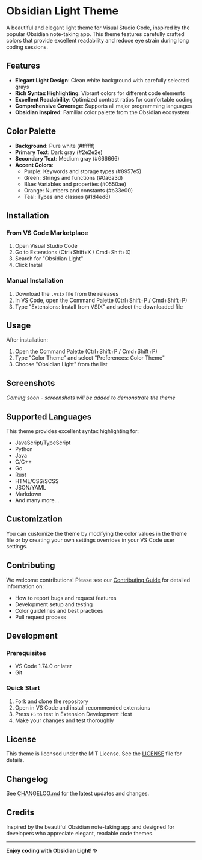 # Obsidian Light Theme

A beautiful and elegant light theme for Visual Studio Code, inspired by the popular Obsidian note-taking app. This theme features carefully crafted colors that provide excellent readability and reduce eye strain during long coding sessions.

## Features

- **Elegant Light Design**: Clean white background with carefully selected grays
- **Rich Syntax Highlighting**: Vibrant colors for different code elements
- **Excellent Readability**: Optimized contrast ratios for comfortable coding
- **Comprehensive Coverage**: Supports all major programming languages
- **Obsidian Inspired**: Familiar color palette from the Obsidian ecosystem

## Color Palette

- **Background**: Pure white (#ffffff)
- **Primary Text**: Dark gray (#2e2e2e)
- **Secondary Text**: Medium gray (#666666)
- **Accent Colors**:
  - Purple: Keywords and storage types (#8957e5)
  - Green: Strings and functions (#0a6a3d)
  - Blue: Variables and properties (#0550ae)
  - Orange: Numbers and constants (#b33e00)
  - Teal: Types and classes (#1d4ed8)

## Installation

### From VS Code Marketplace

1. Open Visual Studio Code
2. Go to Extensions (Ctrl+Shift+X / Cmd+Shift+X)
3. Search for "Obsidian Light"
4. Click Install

### Manual Installation

1. Download the `.vsix` file from the releases
2. In VS Code, open the Command Palette (Ctrl+Shift+P / Cmd+Shift+P)
3. Type "Extensions: Install from VSIX" and select the downloaded file

## Usage

After installation:

1. Open the Command Palette (Ctrl+Shift+P / Cmd+Shift+P)
2. Type "Color Theme" and select "Preferences: Color Theme"
3. Choose "Obsidian Light" from the list

## Screenshots

_Coming soon - screenshots will be added to demonstrate the theme_

## Supported Languages

This theme provides excellent syntax highlighting for:

- JavaScript/TypeScript
- Python
- Java
- C/C++
- Go
- Rust
- HTML/CSS/SCSS
- JSON/YAML
- Markdown
- And many more...

## Customization

You can customize the theme by modifying the color values in the theme file or by creating your own settings overrides in your VS Code user settings.

## Contributing

We welcome contributions! Please see our [Contributing Guide](CONTRIBUTING.md) for detailed information on:

- How to report bugs and request features
- Development setup and testing
- Color guidelines and best practices
- Pull request process

## Development

### Prerequisites
- VS Code 1.74.0 or later
- Git

### Quick Start
1. Fork and clone the repository
2. Open in VS Code and install recommended extensions
3. Press `F5` to test in Extension Development Host
4. Make your changes and test thoroughly

## License

This theme is licensed under the MIT License. See the [LICENSE](LICENSE) file for details.

## Changelog

See [CHANGELOG.md](CHANGELOG.md) for the latest updates and changes.

## Credits

Inspired by the beautiful Obsidian note-taking app and designed for developers who appreciate elegant, readable code themes.

---

**Enjoy coding with Obsidian Light! ✨**
